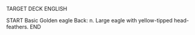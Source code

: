 TARGET DECK
ENGLISH

START
Basic
Golden eagle
Back: n. Large eagle with yellow-tipped head-feathers.
END

